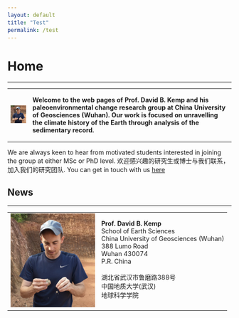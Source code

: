 ```yaml
---
layout: default
title: "Test"
permalink: /test
---
```


# Home
* * *
<table>
    <tr>
        <td>
            <img src="/images/profilepic.jpeg" alt="David B. Kemp" style="width:190px;">
        </td>
        <td valign="top">
            <p><b>Welcome to the web pages of Prof. David B. Kemp and his paleoenvironmental change research group at China University of Geosciences (Wuhan). Our work is focused on unravelling the climate history of the Earth through analysis of the sedimentary record.</b></p>
        </td>
    </tr>
</table>
  
We are always keen to hear from motivated students interested in joining the group at either MSc or PhD level. 欢迎感兴趣的研究生或博士与我们联系，加入我们的研究团队. You can get in touch with us [here](mailto:davidkemp@cug.edu.cn)

## News
* * *
>
<table>
    <tr>
        <td>
            <img src="/images/profilepic.jpeg" alt="David B. Kemp" style="width:190px;">
        </td>
        <td valign="top">
            <p><b>Prof. David B. Kemp</b><br>School of Earth Sciences<br>China University of Geosciences (Wuhan)<br>388 Lumo Road<br>Wuhan 430074<br>P.R. China<br><br>湖北省武汉市鲁磨路388号<br>中国地质大学(武汉)<br>地球科学学院</p>
        </td>
    </tr>
</table>
